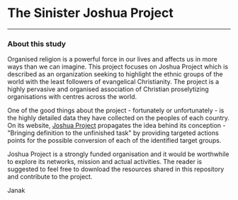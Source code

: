 # The Sinister Joshua Project  
---  
  
### About this study  
Organised religion is a powerful force in our lives and affects us in more ways than we can imagine. This project focuses on Joshua Project which is described as an organization seeking to highlight the ethnic groups of the world with the least followers of evangelical Christianity. The project is a highly pervasive and organised association of Christian proselytizing organisations with centres across the world.  
  
One of the good things about the project - fortunately or unfortunately - is the highly detailed data they have collected on the peoples of each country. On its website, [Joshua Project](www.joshuaproject.net) propagates the idea behind its conception - "Bringing definition to the unfinished task" by providing targeted actions points for the possible conversion of each of the identified target groups.  
  
Joshua Project is a strongly funded organisation and it would be worthwhile to explore its networks, mission and actual activities. The reader is suggested to feel free to download the resources shared in this repository and contribute to the project.  
  
Janak